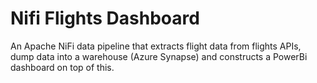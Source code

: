 # Nifi Flights Dashboard
An Apache NiFi data pipeline that extracts flight data from flights APIs, dump data into a warehouse (Azure Synapse) and constructs a PowerBi dashboard on top of this.
